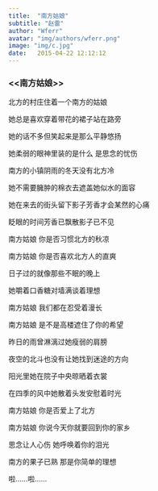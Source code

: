```yaml
---
title:  "南方姑娘"
subtitle: "赵雷"
author: "Wferr"
avatar: "img/authors/wferr.png"
image: "img/c.jpg"
date:   2015-04-22 12:12:12
---
```


### <<南方姑娘>>



北方的村庄住着一个南方的姑娘

她总是喜欢穿着带花的裙子站在路旁

她的话不多但笑起来是那么平静悠扬

她柔弱的眼神里装的是什么 是思念的忧伤

南方的小镇阴雨的冬天没有北方冷

她不需要臃肿的棉衣去遮盖她似水的面容

她在来去的街头留下影子芳香才会某然的心痛

眨眼的时间芳香已飘散影子已不见

南方姑娘 你是否习惯北方的秋凉

南方姑娘 你是否喜欢北方人的直爽

日子过的就像那些不眠的晚上

她嚼着口香糖对墙满谈着理想

南方姑娘 我们都在忍受着漫长

南方姑娘 是不是高楼遮住了你的希望

昨日的雨曾淋漓过她瘦弱的肩膀

夜空的北斗也没有让她找到迷途的方向

阳光里她在院子中央晾晒着衣裳

在四季的风中她散着头发安慰着时光

南方姑娘 你是否爱上了北方

南方姑娘 你说今天你就要回到你的家乡

思念让人心伤 她呼唤着你的泪光

南方的果子已熟 那是你简单的理想

啦……啦……